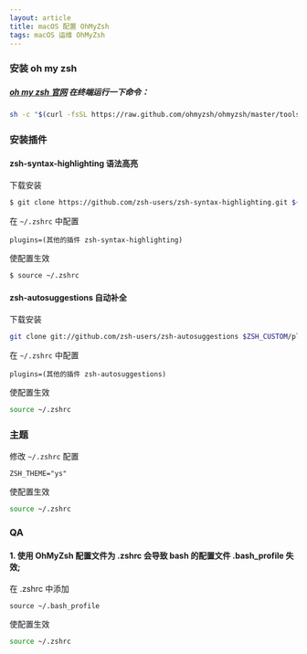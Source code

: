 ```yaml
---
layout: article
title: macOS 配置 OhMyZsh
tags: macOS 运维 OhMyZsh
---
```


### 安装 oh my zsh

##### [oh my zsh 官网](https://ohmyz.sh/) 在终端运行一下命令：

```bash
sh -c "$(curl -fsSL https://raw.github.com/ohmyzsh/ohmyzsh/master/tools/install.sh)"
```

### 安装插件

#### zsh-syntax-highlighting 语法高亮

下载安装

```bash
$ git clone https://github.com/zsh-users/zsh-syntax-highlighting.git ${ZSH_CUSTOM:-~/.oh-my-zsh/custom}/plugins/zsh-syntax-highlighting
```

在  `~/.zshrc`  中配置

```
plugins=(其他的插件 zsh-syntax-highlighting)
```
使配置生效

```bash
$ source ~/.zshrc
```

#### zsh-autosuggestions 自动补全

下载安装

```bash
git clone git://github.com/zsh-users/zsh-autosuggestions $ZSH_CUSTOM/plugins/zsh-autosuggestions
```

在  `~/.zshrc`  中配置

```
plugins=(其他的插件 zsh-autosuggestions)
```

使配置生效

```bash
source ~/.zshrc
```

### 主题

修改  `~/.zshrc`  配置

```
ZSH_THEME="ys"
```

使配置生效

```bash
source ~/.zshrc
```

### QA

#### 1. 使用 OhMyZsh 配置文件为 .zshrc 会导致 bash 的配置文件 .bash_profile 失效;

在 .zshrc 中添加

```
source ~/.bash_profile
```

使配置生效

```bash
source ~/.zshrc
```
